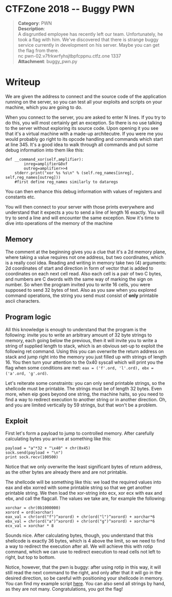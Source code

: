 # CTFZone 2018 -- Buggy PWN
> **Category**: PWN <br>
> **Description**:<br>
> A disgruntled employee has recently left our team. Unfortunately, he took a
> flag with him. We've discovered that there is strange buggy service currently
> in development on his server. Maybe you can get the flag from there.<br>
> nc pwn-02.v7frkwrfyhsjtbpfcppnu.ctfz.one 1337 <br>
> **Attachment**: buggy\_pwn.py

# Writeup
We are given the address to connect and the source code of the application
running on the server, so you can test all your exploits and scripts on your
machine, which you are going to do.

When you connect to the server, you are asked to enter N lines. If you try to
do this, you will most certainly get an exception. So there is no use talking
to the server without exploring its source code. Upon opening it you see that
it's a virtual machine with a made-up architecutre. If you were me you would
probably go right to its opcode handling and commands which start at line 345.
It's a good idea to walk through all commands and put some debug information
into them like this:
```
def __command_xor(self,amplifier):
		inreg=amplifier&0xf
		outreg=amplifier>>4
    stderr.print("xor %s %s\n" % (self.reg_names[inreg], self,reg_names[outreg]))
    #first define reg_names similarly to dataregs
```
You can then enhance this debug information with values of registers and
constants etc.

You will then connect to your server with those prints everywhere and
understand that it expects a you to send a line of length 16 exactly. You will
try to send a line and will encounter the same exception. Now it's time to dive
into operations of the memory of the machine

## Memory
The comment at the beginning gives you a clue that it's a 2d memory plane,
where taking a value requires not one address, but two coordinates, which is a
really cool idea. Reading and writing in memory take two (4) arguments: 2d
coordinates of start and direction in form of vector that is added to
coordinates on each next cell read. Also each cell is a pair of two C bytes,
and numbers are C dwords with the same way of marking the sign on number. So
when the program invited you to write 16 cells, you were supposed to send 32
bytes of text. Also as you saw when you explored command operations, the string
you send must consist of **only** printable ascii characters.

## Program logic
All this knowledge is enough to understand that the program is the following:
invite you to write an arbitrary amount of 32 byte strings to memory, each
going below the previous, then it will invite you to write a string of supplied
length to stack, which is an obvious set-up to exploit the following ret
command. Using this you can overwrite the return address on stack and jump
right into the memory you just filled up with strings of length 16. You then
turn your attention to the 0x40 syscall which will print you the flag when some
conditions are met: `eax = ('f'.ord, 'l'.ord), ebx = ('a'.ord, 'g'.ord)`.

Let's reiterate some constraints: you can only send printable strings, so the
shellcode must be printable. The strings must be of length 32 bytes. Even more,
when eip goes beyond one string, the machine halts, so you need to find a way
to redirect execution to another string or in another direction. Oh, and you
are limited vertically by 59 strings, but that won't be a problem.

## Exploit
First let's form a payload to jump to controlled memory. After carefully calculating bytes you arrive at something like this:
```
payload = "a"*32 + "\x40" + chr(0x45)
sock.send(payload + "\n")
print sock.recv(100500)
```
Notice that we only overwrite the least significant bytes of return address, as
the other bytes are already there and are not printable.

The shellcode will be something like this: we load the required values into eax
and ebx xorred with some printable string so that we get another printable
string. We then load the xor-string into ecx, xor ecx with eax and ebx, and
call the flagcall. The values we take are, for example the following:
```
xorchar = chr(0b1000000)
xorord = ord(xorchar)
eax_val = chr(ord("f")^xorord) + chr(ord("l")^xorord) + xorchar*6
ebx_val = chr(ord("a")^xorord) + chr(ord("g")^xorord) + xorchar*6
ecx_val = xorchar * 8
```
Sounds nice. After calculating bytes, though, you understand that this
shellcode is exactly 36 bytes, which is 4 above the limit, so we need to find a
way to redirect the execution after all. We will achieve this with rotip command, which we can use to redirect execution to read cells not left to right, but top to bottom.

Notice, however, that the pwn is buggy: after using rotip in this way, it will
still read the next command to the right, and only after that it will go in the
desired direction, so be careful with positioning your shellcode in memory. You
can find my example script [here](./send.py). You can also send all strings by hand, as they are not many. Congratulations, you got the flag!
